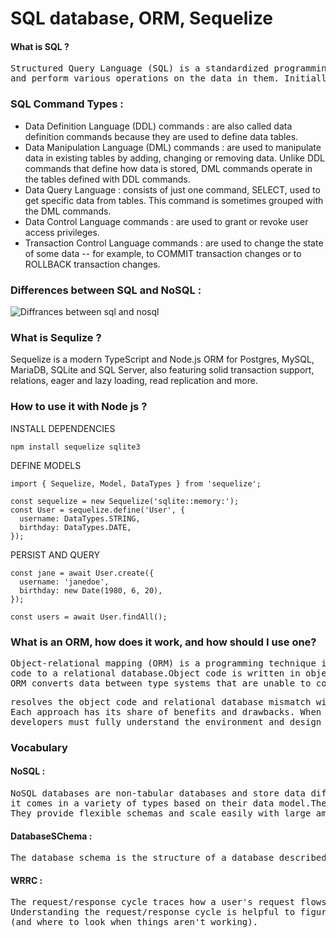 # SQL database, ORM, Sequelize
#### What is SQL ?
<pre>Structured Query Language (SQL) is a standardized programming language that is used to manage relational databases
and perform various operations on the data in them. Initially created in the 1970s. </pre>

### SQL Command Types :
<ul>
  
<li>Data Definition Language (DDL) commands : are also called data definition commands because they are used to define data tables.</li>
<li>Data Manipulation Language (DML) commands : are used to manipulate data in existing tables by adding, changing or removing data. Unlike DDL commands that define how data is stored, DML commands operate in the tables defined with DDL commands.</li>
<li>Data Query Language : consists of just one command, SELECT, used to get specific data from tables. This command is sometimes grouped with the DML commands.</li>
<li>Data Control Language commands : are used to grant or revoke user access privileges.</li>
<li>Transaction Control Language commands : are used to change the state of some data -- for example, to COMMIT transaction changes or to ROLLBACK transaction changes.</li>
</ul>

### Differences between SQL and NoSQL :
![Diffrances between sql and nosql](https://cdn.ttgtmedia.com/rms/onlineimages/characterisitcs_of_relational_vs_nonrelational_databases-f.png)

### What is Sequlize ?
Sequelize is a modern TypeScript and Node.js ORM for Postgres, MySQL, MariaDB, SQLite and SQL Server, also
featuring solid transaction support, relations, eager and lazy loading, read replication and more.

### How to use it with Node js ?

   INSTALL DEPENDENCIES
   
    npm install sequelize sqlite3

DEFINE MODELS

    import { Sequelize, Model, DataTypes } from 'sequelize';

    const sequelize = new Sequelize('sqlite::memory:');
    const User = sequelize.define('User', {
      username: DataTypes.STRING,
      birthday: DataTypes.DATE,
    });

PERSIST AND QUERY

    const jane = await User.create({
      username: 'janedoe',
      birthday: new Date(1980, 6, 20),
    });

    const users = await User.findAll();

### What is an ORM, how does it work, and how should I use one?

<pre>Object-relational mapping (ORM) is a programming technique in which a metadata descriptor is used to connect object
code to a relational database.Object code is written in object-oriented programming (OOP) languages such as Java or C#.
ORM converts data between type systems that are unable to coexist within relational databases and OOP languages. </pre>

<pre>resolves the object code and relational database mismatch with three approaches: bottom up, top-down and meet in themiddle.
Each approach has its share of benefits and drawbacks. When selecting the best software solution,
developers must fully understand the environment and design requirements</pre>

### Vocabulary 
#### NoSQL : 
<pre>NoSQL databases are non-tabular databases and store data differently than relational tables.
it comes in a variety of types based on their data model.The main types are document, key-value, wide-column, and graph.
They provide flexible schemas and scale easily with large amounts of data and high user loads. </pre>
#### DatabaseSChema :
<pre>The database schema is the structure of a database described in a formal language supported by database management system (DBMS)</pre>
#### WRRC :
<pre>The request/response cycle traces how a user's request flows through the app.
Understanding the request/response cycle is helpful to figure out which files to edit when developing an app
(and where to look when things aren't working).</pre>



